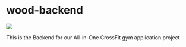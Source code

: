 # wood-backend
<a href="https://lh3.googleusercontent.com/e4spafmnBhtJDPDgKGs6yqE0za_V8bBwSOTRELG8DABSeAMbAW_bZMJu0PcPFAdSOoM0HlISCryuhVTvNPFt4fWlPexRvwxEYr6kFIMDL0dCUPMhCIjI19rs_9TpKINXF0Bf2CI0oZI=w2400?source=screenshot.guru"> <img src="https://lh3.googleusercontent.com/e4spafmnBhtJDPDgKGs6yqE0za_V8bBwSOTRELG8DABSeAMbAW_bZMJu0PcPFAdSOoM0HlISCryuhVTvNPFt4fWlPexRvwxEYr6kFIMDL0dCUPMhCIjI19rs_9TpKINXF0Bf2CI0oZI=w600-h315-p-k" /> </a>

This is the Backend for our All-in-One CrossFit gym application project
